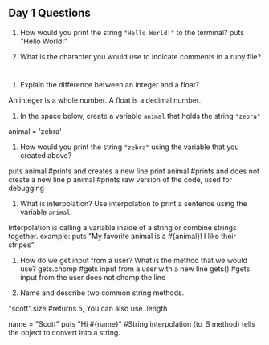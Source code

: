 ## Day 1 Questions

1. How would you print the string `"Hello World!"` to the terminal?
puts "Hello World!"

1. What is the character you would use to indicate comments in a ruby file?

#

1. Explain the difference between an integer and a float?

An integer is a whole number. A float is a decimal number.

1. In the space below, create a variable `animal` that holds the string `"zebra"`

animal = 'zebra'

1. How would you print the string `"zebra"` using the variable that you created above?

puts animal #prints and creates a new line
print animal #prints and does not create a new line
p animal #prints raw version of the code, used for debugging

1. What is interpolation? Use interpolation to print a sentence using the variable `animal`.

Interpolation is calling a variable inside of a string or combine strings together.
example:
puts "My favorite animal is a #{animal}! I like their stripes"

1. How do we get input from a user? What is the method that we would use?
gets.chomp #gets input from a user with a new line
gets() #gets input from the user does not chomp the line

1. Name and describe two common string methods.

"scott".size #returns 5, You can also use .length

name = "Scott"
puts "Hi #{name}"  #String interpolation (to_S method)
tells the object to convert into a string.
